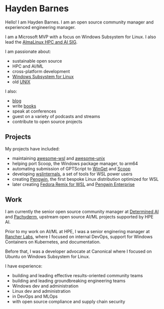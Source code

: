 # Hayden Barnes

Hello! I am Hayden Barnes. I am an open source community manager and experienced engineering manager.

I am a Microsoft MVP with a focus on Windows Subsystem for Linux. I also lead the [AlmaLinux HPC and AI SIG](https://wiki.almalinux.org/sigs/HPCandAI.htmlhttps:/).

I am passionate about:

* sustainable open source
* HPC and AI/ML
* cross-platform development
* [Windows Subsystem for Linux](https://github.com/sirredbeard/awesome-wsl)
* old [UNIX](https://github.com/sirredbeard/awesome-unixhttps:/)

I also:

* [blog](https://boxofcables.dev/https:/)
* write [books](https://www.amazon.com/Windows-Subsystem-Linux-Cross-Platform-Collaboration/dp/1484268725/https:/)
* speak at conferences
* guest on a variety of podcasts and streams
* contribute to open source projects

## Projects

My projects have included:

* maintaining [awesome-wsl](https://github.com/sirredbeard/awesome-wslhttps:/) and [awesome-unix](https://github.com/sirredbeard/awesome-unixhttps:/)
* helping port Scoop, the Windows package manager, to arm64
* automating submission of GPTScript to [WinGet](https://github.com/gptscript-ai/gptscript/commit/c6fef469163411c55bd32867d94f329ad0d8481d) and [Scoop](https://github.com/ScoopInstaller/Extras/commit/a985c84fa4144185eb25ff0fc71ab0c5cae3abcfhttps:/)
* developing [wslinternals](https://github.com/sirredbeard/wslinternalshttps:/), a set of tools for WSL power users
* creating [Pengwin](https://github.com/WhitewaterFoundry/Pengwinhttps:/), the first bespoke Linux distribution optimized for WSL
* later creating [Fedora Remix for WSL](https://https://github.com/WhitewaterFoundry/Fedora-Remix-for-WSL) and [Pengwin Enterprise](https://github.com/WhitewaterFoundry/Pengwin-Enterprise)

## Work

I am currently the senior open source community manager at [Determined AI](https://www.determined.ai/https:/) and [Pachyderm](https://pachyderm.io/https:/), upstream open source AI/ML projects supported by HPE AI.

Prior to my work on AI/ML at HPE, I was a senior enginering manager at [Rancher Labs](https://www.rancher.com/https:/), where I focused on internal DevOps, support for Windows Containers on Kubernetes, and documentation.

Before that, I was a developer advocate at Canonical where I focused on Ubuntu on Windows Subsystem for Linux.

I have experience:

* building and leading effective results-oriented community teams
* building and leading groundbreaking engineering teams
* Windows dev and administration
* Linux dev and administration
* in DevOps and MLOps
* with open source compliance and supply chain security
